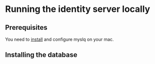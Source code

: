 # Running the identity server locally

## Prerequisites

You need to [install](../../database/README.md) and configure myslq on your mac.

## Installing the database

```bash

```

